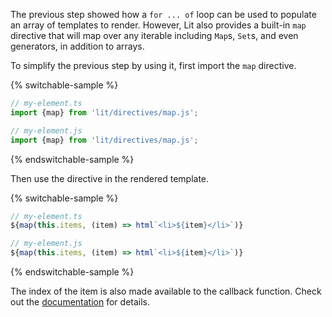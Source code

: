 The previous step showed how a `for ... of` loop can be used to populate an
array of templates to render. However, Lit also provides a built-in
`map` directive that will map over any iterable including `Map`s, `Set`s, and
even generators, in addition to arrays.

To simplify the previous step by using it, first import the `map` directive.

{% switchable-sample %}

```ts
// my-element.ts
import {map} from 'lit/directives/map.js';
```

```js
// my-element.js
import {map} from 'lit/directives/map.js';
```

{% endswitchable-sample %}

Then use the directive in the rendered template.

{% switchable-sample %}

```ts
// my-element.ts
${map(this.items, (item) => html`<li>${item}</li>`)}
```

```js
// my-element.js
${map(this.items, (item) => html`<li>${item}</li>`)}
```

{% endswitchable-sample %}

The index of the item is also made available to the callback function. Check
out the [documentation](/docs/templates/directives/#map) for details.